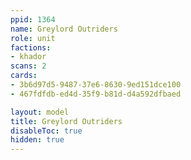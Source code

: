 ```yaml
---
ppid: 1364
name: Greylord Outriders
role: unit
factions:
- khador
scans: 2
cards:
- 3b6d97d5-9487-37e6-8630-9ed151dce100
- 467fdfdb-ed4d-35f9-b81d-d4a592dfbaed

layout: model
title: Greylord Outriders
disableToc: true
hidden: true
---
```

